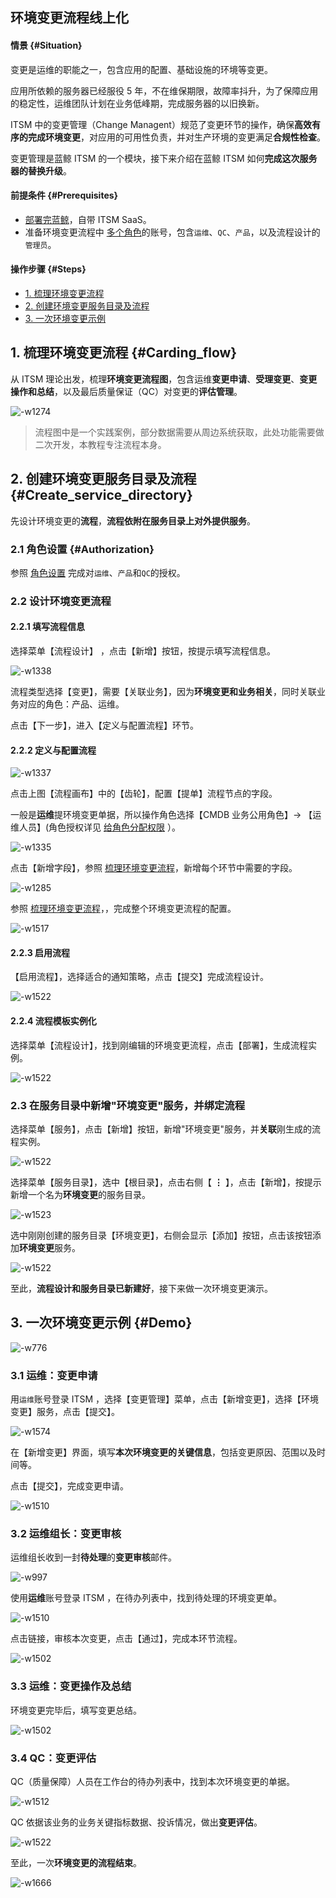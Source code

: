## 环境变更流程线上化

#### 情景 {#Situation}

变更是运维的职能之一，包含应用的配置、基础设施的环境等变更。

应用所依赖的服务器已经服役 5 年，不在维保期限，故障率抖升，为了保障应用的稳定性，运维团队计划在业务低峰期，完成服务器的以旧换新。

ITSM 中的变更管理（Change Managent）规范了变更环节的操作，确保**高效有序的完成环境变更**，对应用的可用性负责，并对生产环境的变更满足**合规性检查**。

变更管理是蓝鲸 ITSM 的一个模块，接下来介绍在蓝鲸 ITSM 如何**完成这次服务器的替换升级**。


#### 前提条件 {#Prerequisites}
- [部署完蓝鲸](https://docs.bk.tencent.com/bkce_install_guide/)，自带 ITSM SaaS。
- 准备环境变更流程中 [多个角色](https://docs.bk.tencent.com/paas/FunctionIntroduced.html#RoleManagement)的账号，包含`运维`、`QC`、`产品`，以及流程设计的`管理员`。

#### 操作步骤 {#Steps}

- [1. 梳理环境变更流程](#Carding_flow)
- [2. 创建环境变更服务目录及流程](#Create_service_directory)
- [3. 一次环境变更示例](#Demo)

## 1. 梳理环境变更流程 {#Carding_flow}

从 ITSM 理论出发，梳理**环境变更流程图**，包含运维**变更申请**、**受理变更**、**变更操作和总结**，以及最后质量保证（QC）对变更的**评估管理**。

![-w1274](media/15659272273490.jpg)

> 流程图中是一个实践案例，部分数据需要从周边系统获取，此处功能需要做二次开发，本教程专注流程本身。

## 2. 创建环境变更服务目录及流程 {#Create_service_directory}

先设计环境变更的**流程**，**流程依附在服务目录上对外提供服务**。

### 2.1 角色设置 {#Authorization}

参照 <a href="Release_Management.md#Authorization" target="_blank">角色设置</a> 完成对`运维`、`产品`和`QC`的授权。

### 2.2 设计环境变更流程
#### 2.2.1 填写流程信息
选择菜单【流程设计】 ，点击【新增】按钮，按提示填写流程信息。

![-w1338](media/15658666453759.jpg)

流程类型选择【变更】，需要【关联业务】，因为**环境变更和业务相关**，同时关联业务对应的角色：产品、运维。

点击【下一步】，进入【定义与配置流程】环节。

#### 2.2.2 定义与配置流程

![-w1337](media/15658667483286.jpg)

点击上图【流程画布】中的【齿轮】，配置【提单】流程节点的字段。

一般是**运维**提环境变更单据，所以操作角色选择【CMDB 业务公用角色】-> 【运维人员】(角色授权详见 [给角色分配权限](#Authorization) ）。

![-w1335](media/15658668218721.jpg)

点击【新增字段】，参照 [梳理环境变更流程](#Carding_flow)，新增每个环节中需要的字段。

![-w1285](media/15658670592201.jpg)

参照 [梳理环境变更流程](#Carding_flow)，，完成整个环境变更流程的配置。

![-w1517](media/15658682086636.jpg)

#### 2.2.3 启用流程

【启用流程】，选择适合的通知策略，点击【提交】完成流程设计。

![-w1522](media/15658682459451.jpg)

#### 2.2.4 流程模板实例化

选择菜单【流程设计】，找到刚编辑的环境变更流程，点击【部署】，生成流程实例。

![-w1522](media/15658682863006.jpg)

### 2.3 在服务目录中新增"环境变更"服务，并绑定流程

选择菜单【服务】，点击【新增】按钮，新增"环境变更"服务，并**关联**刚生成的流程实例。

![-w1522](media/15658687042752.jpg)

选择菜单【服务目录】，选中【根目录】，点击右侧【 **⋮** 】，点击【新增】，按提示新增一个名为**环境变更**的服务目录。

![-w1523](media/15658688170167.jpg)

选中刚刚创建的服务目录【环境变更】，右侧会显示【添加】按钮，点击该按钮添加**环境变更**服务。

![-w1522](media/15658688910183.jpg)

至此，**流程设计和服务目录已新建好**，接下来做一次环境变更演示。

## 3. 一次环境变更示例 {#Demo}
![-w776](media/15658720001516.jpg)

### 3.1 运维：变更申请

用`运维`账号登录 ITSM ，选择【变更管理】菜单，点击【新增变更】，选择【环境变更】服务，点击【提交】。

![-w1574](media/15658690314017.jpg)


在【新增变更】界面，填写**本次环境变更的关键信息**，包括变更原因、范围以及时间等。

点击【提交】，完成变更申请。

![-w1510](media/15658696903972.jpg)


### 3.2 运维组长：变更审核
运维组长收到一封**待处理**的**变更审核**邮件。

![-w997](media/15658700619796.jpg)

使用**运维**账号登录 ITSM ，在待办列表中，找到待处理的环境变更单。

![-w1510](media/15658697525323.jpg)

点击链接，审核本次变更，点击【通过】，完成本环节流程。

![-w1502](media/15658697806146.jpg)


### 3.3 运维：变更操作及总结

环境变更完毕后，填写变更总结。

![-w1502](media/15658698294902.jpg)


### 3.4 QC：变更评估

QC（质量保障）人员在工作台的待办列表中，找到本次环境变更的单据。

![-w1512](media/15658698912944.jpg)

QC 依据该业务的业务关键指标数据、投诉情况，做出**变更评估**。

![-w1522](media/15658699278776.jpg)

至此，一次**环境变更的流程结束**。

![-w1666](media/15658699768290.jpg)
